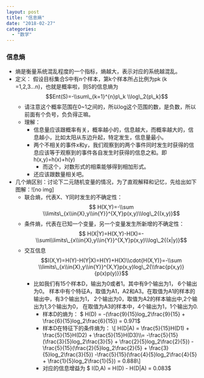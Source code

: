 ```yaml
---
layout: post
title: "信息熵"
date: "2018-02-27"
categories: 
  - "数学"
---
```


### 信息熵

- 熵是衡量系统混乱程度的一个指标，熵越大，表示对应的系统越混乱。
- 定义： 假设目标集合S中有n个样本，第k个样本所占比例为pk (k =1,2,3...n)，也就是概率啦，则S的信息熵为 $$Ent(S)=-\\sum\_{k=1}^{n}p\_k \\log\_2{p\_k}$$
    - 请注意这个概率范围在0~1之间的，所以log这个范围的数，是负数，所以前面有个负号，负负得正嘛。
    - 理解：
        - 信息量应该跟概率有关，概率越小的，信息越大，而概率越大的，信息越小，比如太阳从东边升起，特定发生，信息量最小。
        - 两个不相关的事件x和y，我们观察到的两个事件同时发生时获得的信息应该等于观察到的事件各自发生时获得的信息之和。即 h(x,y)=h(x)+h(y)
            - 而这个，对数形式的相乘能够得到相加形式。
        - 还应该跟数量相关吧。
- 几个熵区别：讨论下二元随机变量的情况，为了直观解释和记忆，先给出如下图解：![no img]
    - 联合熵，代表X、Y同时发生的不确定性：$$ H(X,Y)=-\\sum \\limits\_{x\\in{X},y\\in{Y}}^{X,Y}p(x,y)\\log\_2{(x,y)}$$
    - 条件熵，代表在已知一个变量，另一个变量发生所新增的不确定性： $$ H(X|Y)=H(X,Y)-H(X)=-\\sum\\limits\_{x\\in{X},y\\in{Y}}^{X,Y}p(x,y)\\log\_2{(x|y)}$$
    - 交互信息 $$I(X,Y)=H(Y)-H(Y|X)=H(Y)+H(X)\\cdot{H(X,Y)}=-\\sum \\limits\_{x\\in{X},y\\in{Y}}^{X,Y}p(x,y)log\_2{\\frac{p(x,y)}{p(x)p(y)}}$$
        - 比如我们有15个样本D，输出为0或者1。其中有9个输出为1， 6个输出为0。 样本中有个特征A，取值为A1，A2和A3。在取值为A1的样本的输出中，有3个输出为1， 2个输出为0，取值为A2的样本输出中,2个输出为1,3个输出为0， 在取值为A3的样本中，4个输出为1，1个输出为0.
            - 样本D的熵为： $ H(D) = -(\\frac{9}{15}log\_2\\frac{9}{15} + \\frac{6}{15}log\_2\\frac{6}{15}) = 0.971$
            - 样本D在特征下的条件熵为： \\\[ H(D|A) = \\frac{5}{15}H(D1) + \\frac{5}{15}H(D2) + \\frac{5}{15}H(D3)\\\\= -\\frac{5}{15}(\\frac{3}{5}log\_2\\frac{3}{5} + \\frac{2}{5}log\_2\\frac{2}{5}) - \\frac{5}{15}(\\frac{2}{5}log\_2\\frac{2}{5} + \\frac{3}{5}log\_2\\frac{3}{5}) -\\frac{5}{15}(\\frac{4}{5}log\_2\\frac{4}{5} + \\frac{1}{5}log\_2\\frac{1}{5}) = 0.888\\\]
            - 对应的信息增益为 $ I(D,A) = H(D) - H(D|A) = 0.083$

